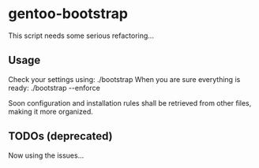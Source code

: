 gentoo-bootstrap
================
This script needs some serious refactoring...

Usage
-----
Check your settings using:
  ./bootstrap
When you are sure everything is ready:
  ./bootstrap --enforce

Soon configuration and installation rules shall be retrieved from other files, making it more organized.

TODOs (deprecated)
-----
Now using the issues...

